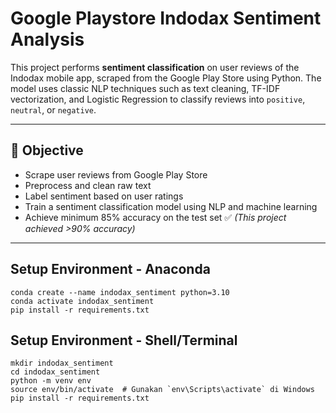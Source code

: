 # Google Playstore Indodax Sentiment Analysis

This project performs **sentiment classification** on user reviews of the Indodax mobile app, scraped from the Google Play Store using Python. The model uses classic NLP techniques such as text cleaning, TF-IDF vectorization, and Logistic Regression to classify reviews into `positive`, `neutral`, or `negative`.

---

## 🧠 Objective

- Scrape user reviews from Google Play Store
- Preprocess and clean raw text
- Label sentiment based on user ratings
- Train a sentiment classification model using NLP and machine learning
- Achieve minimum 85% accuracy on the test set ✅ *(This project achieved >90% accuracy)*

---
## Setup Environment - Anaconda
```
conda create --name indodax_sentiment python=3.10
conda activate indodax_sentiment
pip install -r requirements.txt
```

## Setup Environment - Shell/Terminal
```
mkdir indodax_sentiment
cd indodax_sentiment
python -m venv env
source env/bin/activate  # Gunakan `env\Scripts\activate` di Windows
pip install -r requirements.txt
```

